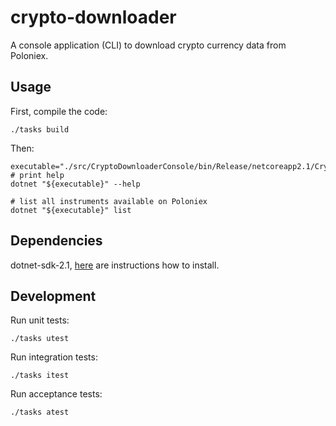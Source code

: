 # crypto-downloader

A console application (CLI) to download crypto currency data from Poloniex.

## Usage
First, compile the code:
```
./tasks build
```

Then:
```
executable="./src/CryptoDownloaderConsole/bin/Release/netcoreapp2.1/CryptoDownloaderConsole.dll"
# print help
dotnet "${executable}" --help

# list all instruments available on Poloniex
dotnet "${executable}" list
```

## Dependencies
dotnet-sdk-2.1, [here](https://dotnet.microsoft.com/learn/dotnet/hello-world-tutorial/install) are instructions how to install.

## Development
Run unit tests:
```
./tasks utest
```

Run integration tests:
```
./tasks itest
```

Run acceptance tests:
```
./tasks atest
```